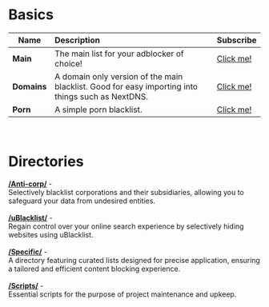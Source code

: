 # Basics
Name |      Description      | Subscribe |
----- |:----------------------|---------|
**Main** | The main list for your adblocker of choice! | [Click me!](https://subscribe.adblockplus.org?location=https%3A%2F%2Fraw.githubusercontent.com%2FNyeUsr%2FBlacklist%2Fmain%2FMain&amp;title=NyeUsr's%20Main%20Blacklist) 
**Domains** | A domain only version of the main blacklist. Good for easy importing into things such as NextDNS. | [Click me!](https://subscribe.adblockplus.org?location=https%3A%2F%2Fraw.githubusercontent.com%2FNyeUsr%2FBlacklist%2Fmain%2FDomains&amp;title=NyeUsr's%20Domain%20Only%20Blacklist)
**Porn** | A simple porn blacklist. | [Click me!](https://subscribe.adblockplus.org?location=https%3A%2F%2Fraw.githubusercontent.com%2FNyeUsr%2FBlacklist%2Fmain%2FPorn&amp;title=NyeUsr's%20Porn%20Blacklist)

<br>

# Directories
**[/Anti-corp/](https://github.com/NyeUsr/Blacklist/tree/main/Anti-Corp#readme)** -<br>
Selectively blacklist corporations and their subsidiaries, allowing you to safeguard your data from undesired entities.<br><br>
**[/uBlacklist/](https://github.com/NyeUsr/Blacklist/tree/main/uBlacklist)** -<br>
Regain control over your online search experience by selectively hiding websites using uBlacklist.<br><br>
**[/Specific/](https://github.com/NyeUsr/Blacklist/tree/main/Specific)** -<br>
A directory featuring curated lists designed for precise application, ensuring a tailored and efficient content blocking experience.<br><br>
**[/Scripts/](https://github.com/NyeUsr/Blacklist/tree/main/Scripts)** -<br>
Essential scripts for the purpose of project maintenance and upkeep.